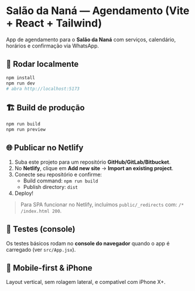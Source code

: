 # Salão da Naná — Agendamento (Vite + React + Tailwind)

App de agendamento para o **Salão da Naná** com serviços, calendário, horários e confirmação via WhatsApp.

## 🚀 Rodar localmente

```bash
npm install
npm run dev
# abra http://localhost:5173
```

## 🏗️ Build de produção

```bash
npm run build
npm run preview
```

## 🌐 Publicar no Netlify

1. Suba este projeto para um repositório **GitHub/GitLab/Bitbucket**.
2. No **Netlify**, clique em **Add new site** → **Import an existing project**.
3. Conecte seu repositório e confirme:
   - Build command: `npm run build`
   - Publish directory: `dist`
4. Deploy!

> Para SPA funcionar no Netlify, incluímos `public/_redirects` com: `/* /index.html 200`.

## 🧪 Testes (console)

Os testes básicos rodam no **console do navegador** quando o app é carregado (ver `src/App.jsx`).

## 📱 Mobile-first & iPhone

Layout vertical, sem rolagem lateral, e compatível com iPhone X+.